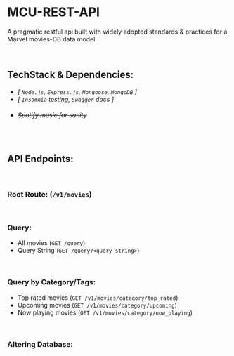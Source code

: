 # MCU-REST-API
A pragmatic restful api built with widely adopted standards &amp; practices for a Marvel movies-DB data model.

<br>

## TechStack & Dependencies:
* _[ `Node.js`, `Express.js`, `Mongoose`, `MongoDB` ]_
* _[ `Insomnia` testing, `Swagger` docs ]_
* <h6 style="text-decoration: line-through">Spotify music for sanity</h6>

<br>

## API Endpoints:

<br>

### Root Route: (`/v1/movies`)

<br>

### Query:
- All movies (`GET /query`)
- Query String (`GET /query?<query string>`)

<br>

### Query by Category/Tags:
- Top rated movies (`GET /v1/movies/category/top_rated`)
- Upcoming movies (`GET /v1/movies/category/upcoming`)
- Now playing movies (`GET /v1/movies/category/now_playing`)

<br>

### Altering Database:


